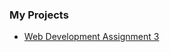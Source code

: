 ### My Projects

- [Web Development Assignment 3](https://nazarchamp.github.io/Assignment%203/index.html)
